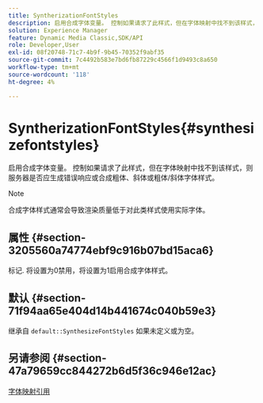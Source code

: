 ```yaml
---
title: SyntherizationFontStyles
description: 启用合成字体变量。 控制如果请求了此样式，但在字体映射中找不到该样式，则服务器是否应生成错误响应或合成粗体、斜体或粗体/斜体字体样式。
solution: Experience Manager
feature: Dynamic Media Classic,SDK/API
role: Developer,User
exl-id: 08f20748-71c7-4b9f-9b45-70352f9abf35
source-git-commit: 7c4492b583e7bd6fb87229c4566f1d9493c8a650
workflow-type: tm+mt
source-wordcount: '118'
ht-degree: 4%

---
```


# SyntherizationFontStyles{#synthesizefontstyles}

启用合成字体变量。 控制如果请求了此样式，但在字体映射中找不到该样式，则服务器是否应生成错误响应或合成粗体、斜体或粗体/斜体字体样式。

>[!NOTE]
>
>合成字体样式通常会导致渲染质量低于对此类样式使用实际字体。

## 属性 {#section-3205560a74774ebf9c916b07bd15aca6}

标记. 将设置为0禁用，将设置为1启用合成字体样式。

## 默认 {#section-71f94aa65e404d14b441674c040b59e3}

继承自 `default::SynthesizeFontStyles` 如果未定义或为空。

## 另请参阅 {#section-47a79659cc844272b6d5f36c946e12ac}

[字体映射引用](../../../../../is-api/image-catalog/image-serving-api-ref/c-image-catalog-reference/c-font-map-reference/c-font-map-reference.md#concept-f81f319d03c646c5a8ef87b3277dd37d)
